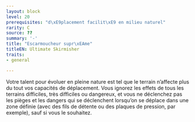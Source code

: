 ```yaml
---
layout: block
level: 20
prerequisites: "d\xE9placement facilit\xE9 en milieu naturel"
rarity: C
source: ??
summary: '-'
title: "Escarmoucheur supr\xEAme"
titleEN: Ultimate Skirmisher
traits:
- general

---
```


<p>Votre talent pour évoluer en pleine nature est tel que le terrain n’affecte plus du tout vos capacités de déplacement. Vous ignorez les effets de tous les terrains difficiles, très difficiles ou dangereux, et vous ne déclenchez pas les pièges et les dangers qui se déclenchent lorsqu’on se déplace dans une zone définie (avec des fils de détente ou des plaques de pression, par exemple), sauf si vous le souhaitez.</p>